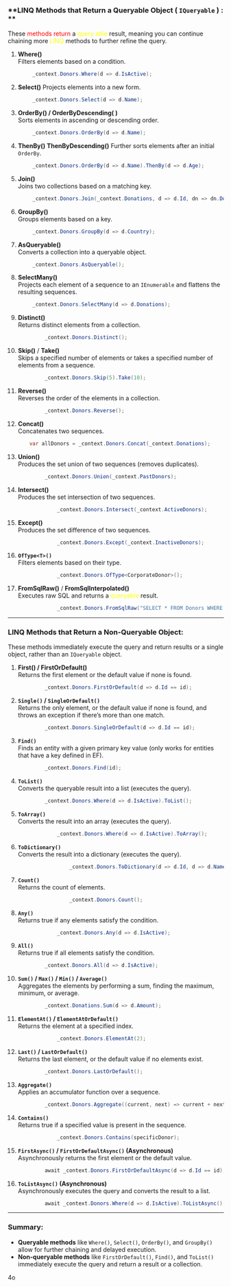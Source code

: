 ### **LINQ Methods that Return a Queryable Object (  `IQueryable`  ) : **

These<span style="color:rgb(255, 0, 0)"> methods return</span> a <span style="color:rgb(255, 255, 0)">query able</span> result, meaning you can continue chaining more <span style="color:rgb(255, 255, 0)">LINQ</span> methods to further refine the query.

1. **Where()**  
    Filters elements based on a condition.
 
```cs
		_context.Donors.Where(d => d.IsActive);
```
    
2. **Select()**
    Projects elements into a new form.
    
```cs
		_context.Donors.Select(d => d.Name);
```
    
3. **OrderBy()  /   OrderByDescending( )**  
    Sorts elements in ascending or descending order.
    
```cs
		_context.Donors.OrderBy(d => d.Name);
```
    
4. **ThenBy()** 
    **ThenByDescending()**
    Further sorts elements after an initial `OrderBy`.

```cs
		_context.Donors.OrderBy(d => d.Name).ThenBy(d => d.Age);
```
    
5. **Join()**  
    Joins two collections based on a matching key.

```cs
		_context.Donors.Join(_context.Donations, d => d.Id, dn => dn.DonorId, (d, dn) => new { d.Name, dn.Amount });
```
    
6. **GroupBy()**  
    Groups elements based on a key.
    
```cs
		_context.Donors.GroupBy(d => d.Country);
```
    
7. **AsQueryable()**  
    Converts a collection into a queryable object.

```cs
		_context.Donors.AsQueryable();
```
    
8. **SelectMany()**  
    Projects each element of a sequence to an `IEnumerable` and flattens the resulting sequences.
   
```cs
		_context.Donors.SelectMany(d => d.Donations);
```
    
9. **Distinct()**  
    Returns distinct elements from a collection.
   
```cs
			_context.Donors.Distinct();
```
    
10. **Skip()** / **Take()**  
    Skips a specified number of elements or takes a specified number of elements from a sequence.
    

```cs
			_context.Donors.Skip(5).Take(10);
```
    
11. **Reverse()**  
    Reverses the order of the elements in a collection.
    
```cs
			_context.Donors.Reverse();
```
    
12. **Concat()**  
    Concatenates two sequences.
    
 ```cs
		var allDonors = _context.Donors.Concat(_context.Donations);
```
    
13. **Union()**  
    Produces the set union of two sequences (removes duplicates).
    
```cs
			_context.Donors.Union(_context.PastDonors);
```
    
14. **Intersect()**  
    Produces the set intersection of two sequences.
    
```cs
				_context.Donors.Intersect(_context.ActiveDonors);
```
    
15. **Except()**  
    Produces the set difference of two sequences.
    
```cs
				_context.Donors.Except(_context.InactiveDonors);
```
    
16. **`OfType<T>()`**  
    Filters elements based on their type.
    
```cs
				_context.Donors.OfType<CorporateDonor>();
```
    
17. **FromSqlRaw()** 
     / **FromSqlInterpolated()**  
    Executes raw SQL and returns a <span style="color:rgb(255, 255, 0)">queryable</span> result.
    
 
```cs
				_context.Donors.FromSqlRaw("SELECT * FROM Donors WHERE IsActive = 1");
```
    

---

### **LINQ Methods that Return a Non-Queryable Object:**

These methods immediately execute the query and return results or a single object, rather than an `IQueryable` object.

1. **First() / FirstOrDefault()**  
    Returns the first element or the default value if none is found.
    
    
```cs
			_context.Donors.FirstOrDefault(d => d.Id == id);
```
    
2. **`Single()` / `SingleOrDefault()`**  
    Returns the only element, or the default value if none is found, and throws an exception if there’s more than one match.
    
    
```cs
			_context.Donors.SingleOrDefault(d => d.Id == id);
```
    
3. **`Find()`**  
    Finds an entity with a given primary key value (only works for entities that have a key defined in EF).
    
    
```cs
			_context.Donors.Find(id);
```
    
4. **`ToList()`**  
    Converts the queryable result into a list (executes the query).
   
```cs
			_context.Donors.Where(d => d.IsActive).ToList();
```
    
5. **`ToArray()`**  
    Converts the result into an array (executes the query).
    

```cs
				_context.Donors.Where(d => d.IsActive).ToArray();
```
    
6. **`ToDictionary()`**  
    Converts the result into a dictionary (executes the query).
    
```cs
					_context.Donors.ToDictionary(d => d.Id, d => d.Name);
```
    
7. **`Count()`**  
    Returns the count of elements.
    
```cs
					_context.Donors.Count();
```
    
8. **`Any()`**  
    Returns true if any elements satisfy the condition.
  
```cs
				_context.Donors.Any(d => d.IsActive);
```
    
9. **`All()`**  
    Returns true if all elements satisfy the condition.
    
  
```cs
			_context.Donors.All(d => d.IsActive);
```
    
10. **`Sum()` / `Max()` / `Min()` / `Average()`**  
    Aggregates the elements by performing a sum, finding the maximum, minimum, or average.
    

```cs
			_context.Donations.Sum(d => d.Amount);
```
    
11. **`ElementAt()` / `ElementAtOrDefault()`**  
    Returns the element at a specified index.

```cs
				_context.Donors.ElementAt(2);
```
    
12. **`Last()` / `LastOrDefault()`**  
    Returns the last element, or the default value if no elements exist.
    

```cs
			_context.Donors.LastOrDefault();
```
    
13. **`Aggregate()`**  
    Applies an accumulator function over a sequence.
  
```cs
			_context.Donors.Aggregate((current, next) => current + next);
```
    
14. **`Contains()`**  
    Returns true if a specified value is present in the sequence.

```cs
				_context.Donors.Contains(specificDonor);
```
    
15. **`FirstAsync()` / `FirstOrDefaultAsync()` (Asynchronous)**  
    Asynchronously returns the first element or the default value.
    
```cs
			await _context.Donors.FirstOrDefaultAsync(d => d.Id == id);
```
    
16. **`ToListAsync()` (Asynchronous)**  
    Asynchronously executes the query and converts the result to a list.
    
```cs
			await _context.Donors.Where(d => d.IsActive).ToListAsync();
```
    

---

### Summary:

- **Queryable methods** like `Where()`, `Select()`, `OrderBy()`, and `GroupBy()` allow for further chaining and delayed execution.
- **Non-queryable methods** like `FirstOrDefault()`, `Find()`, and `ToList()` immediately execute the query and return a result or a collection.

4o